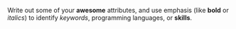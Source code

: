 Write out some of your **awesome** attributes, and use emphasis (like **bold** or *italics*) to identify *keywords*, programming languages, or **skills**. 
